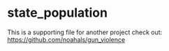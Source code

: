 # state_population

This is a supporting file for another project check out: https://github.com/noahals/gun_violence

